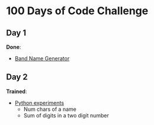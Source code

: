 # 100 Days of Code Challenge


## Day 1

**Done**: 

- [Band Name Generator](https://github.com/ozor/python3-projects/tree/master/band-name-generator)


## Day 2

**Trained**: 

- [Python experiments](https://github.com/ozor/python3-projects/tree/master/experiments/001)
  - Num chars of a name
  - Sum of digits in a two digit number